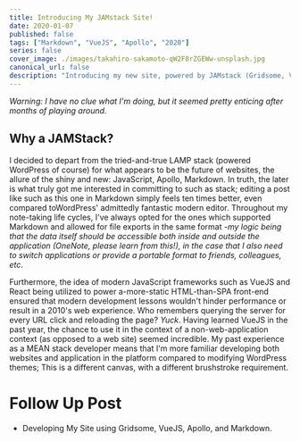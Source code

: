 ```yaml
---
title: Introducing My JAMstack Site!
date: 2020-01-07
published: false
tags: ["Markdown", "VueJS", "Apollo", "2020"]
series: false
cover_image: ./images/takahiro-sakamoto-qW2F8rZGEWw-unsplash.jpg
canonical_url: false
description: "Introducing my new site, powered by JAMstack (Gridsome, VueJS, Apollo, Markdown) goodness!"
---
```


_Warning: I have no clue what I'm doing, but it seemed pretty enticing after months of playing around._

## Why a JAMStack?

I decided to depart from the tried-and-true LAMP stack (powered WordPress of course) for what appears to be the future of websites, the allure of the shiny and new: JavaScript, Apollo, Markdown. In truth, the later is what truly got me interested in committing to such as stack; editing a post like such as this one in Markdown simply feels ten times better, even compared toWordPress' admittedly fantastic modern editor. Throughout my note-taking life cycles, I've always opted for the ones which supported Markdown and allowed for file exports in the same format _-my logic being that the data itself should be accessible both inside and outside the application (OneNote, please learn from this!), in the case that I also need to switch applications or provide a portable format to friends, colleagues, etc_.

Furthermore, the idea of modern JavaScript frameworks such as VueJS and React being utilized to power a-more-static HTML-than-SPA front-end ensured that modern development lessons wouldn't hinder performance or result in a 2010's web experience. Who remembers querying the server for every URL click and reloading the page? _Yuck_. Having learned VueJS in the past year, the chance to use it in the context of a non-web-application context (as opposed to a web site) seemed incredible. My past experience as a MEAN stack developer means that I'm more familiar developing both websites and application in the platform compared to modifying WordPress themes; This is a different canvas, with a different brushstroke requirement.

# Follow Up Post

- Developing My Site using Gridsome, VueJS, Apollo, and Markdown.
